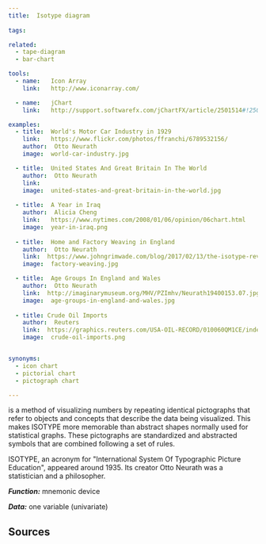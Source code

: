 ```yaml
---
title:  Isotype diagram
  
tags:

related:
  - tape-diagram
  - bar-chart

tools:
  - name:   Icon Array
    link:   http://www.iconarray.com/

  - name:   jChart
    link:   http://support.softwarefx.com/jChartFX/article/2501514#!2502352

examples:
  - title:  World's Motor Car Industry in 1929
    link:   https://www.flickr.com/photos/ffranchi/6789532156/
    author:  Otto Neurath
    image:  world-car-industry.jpg

  - title:  United States And Great Britain In The World
    author:  Otto Neurath 
    link:  
    image:  united-states-and-great-britain-in-the-world.jpg
    
  - title:  A Year in Iraq
    author:  Alicia Cheng
    link:   https://www.nytimes.com/2008/01/06/opinion/06chart.html
    image:  year-in-iraq.png
  
  - title:  Home and Factory Weaving in England
    author:  Otto Neurath 
    link:  https://www.johngrimwade.com/blog/2017/02/13/the-isotype-revolution/
    image:  factory-weaving.jpg

  - title:  Age Groups In England and Wales
    author:  Otto Neurath 
    link:  http://imaginarymuseum.org/MHV/PZImhv/Neurath19400153.07.jpg
    image:  age-groups-in-england-and-wales.jpg
  
  - title: Crude Oil Imports
    author:  Reuters
    link:  https://graphics.reuters.com/USA-OIL-RECORD/010060QM1CE/index.html
    image:  crude-oil-imports.png


synonyms:
  - icon chart
  - pictorial chart
  - pictograph chart

---
```


is a method of visualizing numbers by repeating identical pictographs that refer to objects and concepts that describe the data being visualized. This makes ISOTYPE more memorable than abstract shapes normally used for statistical graphs. These pictographs are standardized and abstracted symbols that are combined following a set of rules.

<!--more-->
ISOTYPE, an acronym for "International System Of Typographic Picture Education", appeared around 1935. Its creator Otto Neurath was a statistician and a philosopher.

***Function:*** mnemonic device

***Data:*** one variable (univariate)

## Sources

[^twyman]:[The significance of Isotype by Michael Twyman (1975)](http://isotyperevisited.org/1975/01/the-significance-of-isotype.html)

[^esperanto]: ["An Unused Esperanto: Internationalism and Pictographic Design" 1930–70](https://doi.org/10.2752/175470810X12863771378671)

[^neurath]: ["Pictorial Statistics Following the Vienna Method" by Otto Neurath](https://www.mitpressjournals.org/doi/pdf/10.1162/ARTM_a_00169)
